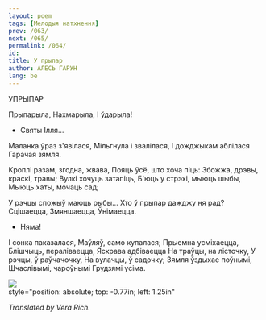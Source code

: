 ```yaml
---
layout: poem
tags: [Мелодыя натхнення]
prev: /063/
next: /065/
permalink: /064/
id: 
title: У прыпар
author: АЛЕСЬ ГАРУН
lang: be
---
```



 
УПРЫПАР

Прыпарыла, Нахмарыла, I ўдарыла!

* Святы Ілля...
    

Маланка ўраз з'явілася, Мільгнула і звалілася, I дожджыкам аблілася Гарачая зямля.

Кроплі разам, згодна, жвава, Пояць ўсё, што хоча піць: Збожжа, дрэвы, краскі, травы; Вулкі хочуць затапіць, Б'юць у стрэхі, мыюць шыбы, Мыюць хаты, мочаць сад;

У рэчцы спожыў маюць рыбы... Хто ў прыпар дажджу ня рад? Сцішаецца, Змяншаецца, Ўнімаецца.

* Няма!
    

I сонка паказалася, Маўляў, само купалася; Прыемна усміхаецца, Блішчыць, пераліваецца, Яскрава адбіваецца На траўцы, на лісточку, У рэчцы, ў раўчачочку, На вулачцы, ў садочку; Зямля ўздыхае поўнымі, Шчаслівымі, чароўнымі Грудзямі усіма.

![](2022-%D0%9C%D1%96%D0%BD%D1%81%D0%BA-%D0%BB%D1%83%D1%87%D0%BD%D0%B0%D1%81%D1%86%D1%8C-%D0%BC%D1%96%D0%BA%D0%BE%D0%BB%D0%B0-%D0%BC%D1%8F%D1%82%D0%BB%D1%96%D1%86%D0%BA%D1%96_html_1413684e8b1ad075.jpg)  
style="position: absolute; top: -0.77in; left: 1.25in"

_Translated by Vera Rich._
